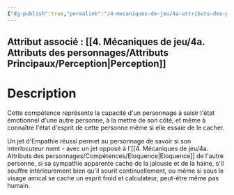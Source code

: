```yaml
---
{"dg-publish":true,"permalink":"/4-mecaniques-de-jeu/4a-attributs-des-personnages/competences/empathie/"}
---
```



## Attribut associé : [[4. Mécaniques de jeu/4a. Attributs des personnages/Attributs Principaux/Perception\|Perception]]

# Description

Cette compétence représente la capacité d'un personnage à saisir l'état émotionnel d'une autre personne, à la mettre de son côté, et même à connaître l'état d'esprit de cette personne même si elle essaie de le cacher. 

Un jet d'Empathie réussi permet au personnage de savoir si son interlocuteur ment - avec un jet opposé à l'[[4. Mécaniques de jeu/4a. Attributs des personnages/Compétences/Eloquence\|Eloquence]] de l'autre personne, si sa sympathie apparente cache de la jalousie et de la haine, s'il souffre intérieurement bien qu'il sourit continuellement, ou même si sous le visage amical se cache un esprit froid et calculateur, peut-être même pas humain.